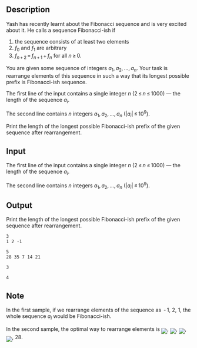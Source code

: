 ## Description

<div><p>Yash has recently learnt about the Fibonacci sequence and is very excited about it. He calls a sequence Fibonacci-ish if </p><ol> <li> the sequence consists of at least two elements </li><li> <span class="tex-span"><i>f</i><sub class="lower-index">0</sub></span> and <span class="tex-span"><i>f</i><sub class="lower-index">1</sub></span> are arbitrary </li><li> <span class="tex-span"><i>f</i><sub class="lower-index"><i>n</i> + 2</sub> = <i>f</i><sub class="lower-index"><i>n</i> + 1</sub> + <i>f</i><sub class="lower-index"><i>n</i></sub></span> for all <span class="tex-span"><i>n</i> ≥ 0</span>. </li></ol><p>You are given some sequence of integers <span class="tex-span"><i>a</i><sub class="lower-index">1</sub>, <i>a</i><sub class="lower-index">2</sub>, ..., <i>a</i><sub class="lower-index"><i>n</i></sub></span>. Your task is rearrange elements of this sequence in such a way that its longest possible prefix is Fibonacci-ish sequence.</p></div><div class="input-specification"><p>The first line of the input contains a single integer <span class="tex-span"><i>n</i></span> (<span class="tex-span">2 ≤ <i>n</i> ≤ 1000</span>)&nbsp;— the length of the sequence <span class="tex-span"><i>a</i><sub class="lower-index"><i>i</i></sub></span>.</p><p>The second line contains <span class="tex-span"><i>n</i></span> integers <span class="tex-span"><i>a</i><sub class="lower-index">1</sub>, <i>a</i><sub class="lower-index">2</sub>, ..., <i>a</i><sub class="lower-index"><i>n</i></sub></span> (<span class="tex-span">|<i>a</i><sub class="lower-index"><i>i</i></sub>| ≤ 10<sup class="upper-index">9</sup></span>).</p></div><div class="output-specification"><p>Print the length of the longest possible Fibonacci-ish prefix of the given sequence after rearrangement.</p></div>

## Input

<p>The first line of the input contains a single integer <span class="tex-span"><i>n</i></span> (<span class="tex-span">2 ≤ <i>n</i> ≤ 1000</span>)&nbsp;— the length of the sequence <span class="tex-span"><i>a</i><sub class="lower-index"><i>i</i></sub></span>.</p><p>The second line contains <span class="tex-span"><i>n</i></span> integers <span class="tex-span"><i>a</i><sub class="lower-index">1</sub>, <i>a</i><sub class="lower-index">2</sub>, ..., <i>a</i><sub class="lower-index"><i>n</i></sub></span> (<span class="tex-span">|<i>a</i><sub class="lower-index"><i>i</i></sub>| ≤ 10<sup class="upper-index">9</sup></span>).</p>

## Output

<p>Print the length of the longest possible Fibonacci-ish prefix of the given sequence after rearrangement.</p>





```input1
3
1 2 -1

```




```input2
5
28 35 7 14 21

```




```output1
3

```




```output2
4

```



## Note

<p>In the first sample, if we rearrange elements of the sequence as <span class="tex-span"> - 1</span>, <span class="tex-span">2</span>, <span class="tex-span">1</span>, the whole sequence <span class="tex-span"><i>a</i><sub class="lower-index"><i>i</i></sub></span> would be Fibonacci-ish.</p><p>In the second sample, the optimal way to rearrange elements is <img align="middle" class="tex-formula" src="file://FKZ7lJLH.png" style="max-width: 100.0%;max-height: 100.0%;">, <img align="middle" class="tex-formula" src="file://RrLhbSr6.png" style="max-width: 100.0%;max-height: 100.0%;">, <img align="middle" class="tex-formula" src="file://qxvaE4A4.png" style="max-width: 100.0%;max-height: 100.0%;">, <img align="middle" class="tex-formula" src="file://anAI5IrQ.png" style="max-width: 100.0%;max-height: 100.0%;">, <span class="tex-span">28</span>.</p>
